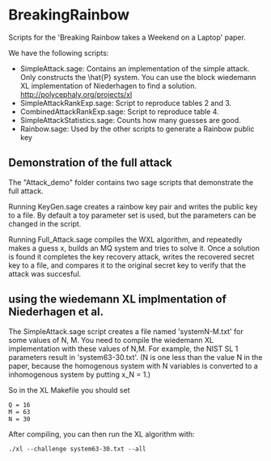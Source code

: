 # BreakingRainbow
Scripts for the 'Breaking Rainbow takes a Weekend on a Laptop' paper.

We have the following scripts: 

- SimpleAttack.sage: Contains an implementation of the simple attack. Only constructs the \hat{P} system. You can use the block wiedemann XL implementation of Niederhagen to find a solution. http://polycephaly.org/projects/xl
- SimpleAttackRankExp.sage: Script to reproduce tables 2 and 3.
- CombinedAttackRankExp.sage: Script to reproduce table 4.
- SimpleAttackStatistics.sage: Counts how many guesses are good.
- Rainbow.sage: Used by the other scripts to generate a Rainbow public key

## Demonstration of the full attack

The "Attack_demo" folder contains two sage scripts that demonstrate the full attack.

Running KeyGen.sage creates a rainbow key pair and writes the public key to a file. By default a toy parameter set is used, but the parameters can be changed in the script.

Running Full_Attack.sage compiles the WXL algorithm, and repeatedly makes a guess x, builds an MQ system and tries to solve it. Once a solution is found it completes the key recovery attack, writes the recovered secret key to a file, and compares it to the original secret key to verify that the attack was succesful.

## using the wiedemann XL implmentation of Niederhagen et al.
The SimpleAttack.sage script creates a file named 'systemN-M.txt' for some values of N, M. You need to compile the wiedemann XL implementation with these values of N,M.
For example, the NIST SL 1 parameters result in 'system63-30.txt'. (N is one less than the value N in the paper, because the homogenous system with N variables is converted to a inhomogenous system by putting x_N = 1.) 

So in the XL Makefile you should set 

    Q = 16
    M = 63
    N = 30

After compiling, you can then run the XL algorithm with:

    ./xl --challenge system63-30.txt --all

 
